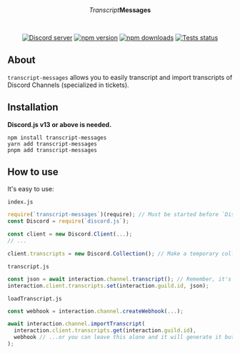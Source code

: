 <div align="center">
	<br />
	<p>
		<i>Transcript</i><b>Messages</b>
	</p>
	<br />
	<p>
		<a href="https://discord.gg/djs"><img src="https://img.shields.io/discord/222078108977594368?color=5865F2&logo=discord&logoColor=white" alt="Discord server" /></a>
		<a href="https://www.npmjs.com/package/transcript-messages"><img src="https://img.shields.io/npm/v/transcript-messages.svg?maxAge=3600" alt="npm version" /></a>
		<a href="https://www.npmjs.com/package/transcript-messages"><img src="https://img.shields.io/npm/dt/transcript-messages.svg?maxAge=3600" alt="npm downloads" /></a>
		<a href="https://github.com/discordjs/transcript-messages/actions"><img src="https://github.com/discordjs/transcript-messages/workflows/Testing/badge.svg" alt="Tests status" /></a>
	</p>
</div>

## About

`transcript-messages` allows you to easily transcript and import transcripts of Discord Channels (specialized in tickets).

## Installation

**Discord.js v13 or above is needed.**

```sh-session
npm install transcript-messages
yarn add transcript-messages
pnpm add transcript-messages
```

## How to use

It's easy to use:

`index.js`

```js
require(`transcript-messages`)(require); // Must be started before `Discord.js`.
const Discord = require(`discord.js`);

const client = new Discord.Client(...);
// ...

client.transcripts = new Discord.Collection(); // Make a temporary collection to save transcripts, you probably would want to use a DB instead
```

`transcript.js`

```js
const json = await interaction.channel.transcript(); // Remember, it's an async function!
interaction.client.transcripts.set(interaction.guild.id, json);
```

`loadTranscript.js`

```js
const webhook = interaction.channel.createWebhook(...);

await interaction.channel.importTranscript(
  interaction.client.transcripts.get(interaction.guild.id),
  webhook // ...or you can leave this alone and it will generate it but it will not handle errors
);
```
